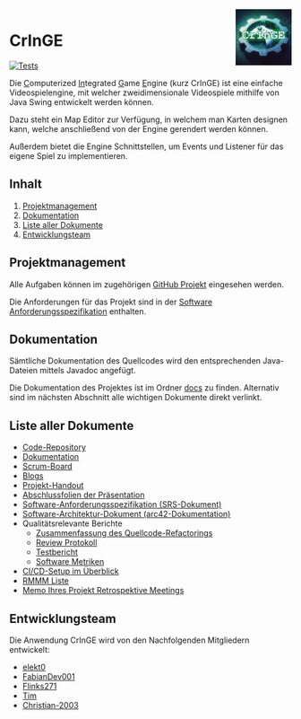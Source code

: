 <img src="./docs/resources/img/logo.png" height="100" align="right">

# CrInGE
[![Tests](https://github.com/Christian-2003/CrInGE/actions/workflows/maven.yml/badge.svg)](https://github.com/Christian-2003/CrInGE/actions/workflows/maven.yml)

Die <ins>C</ins>omputerized <ins>In</ins>tegrated <ins>G</ins>ame <ins>E</ins>ngine (kurz CrInGE) ist eine einfache Videospielengine, mit welcher zweidimensionale Videospiele mithilfe von Java Swing entwickelt werden können.

Dazu steht ein Map Editor zur Verfügung, in welchem man Karten designen kann, welche anschließend von der Engine gerendert werden können.

Außerdem bietet die Engine Schnittstellen, um Events und Listener für das eigene Spiel zu implementieren.

## Inhalt
1. [Projektmanagement](#projektmanagement)
2. [Dokumentation](#dokumentation)
3. [Liste aller Dokumente](#liste-aller-dokumente)
4. [Entwicklungsteam](#entwicklungsteam)

## Projektmanagement
Alle Aufgaben können im zugehörigen [GitHub Projekt](https://github.com/users/Christian-2003/projects/2) eingesehen werden.

Die Anforderungen für das Projekt sind in der [Software Anforderungsspezifikation](./docs/SoftwareAnforderungsspezifikation.md) enthalten.

## Dokumentation
Sämtliche Dokumentation des Quellcodes wird den entsprechenden Java-Dateien mittels Javadoc angefügt.

Die Dokumentation des Projektes ist im Ordner [docs](./docs/) zu finden. Alternativ sind im nächsten Abschnitt alle wichtigen Dokumente direkt verlinkt.

## Liste aller Dokumente
- [Code-Repository](https://github.com/Christian-2003/CrInGE)
- [Dokumentation](https://github.com/Christian-2003/CrInGE/tree/master/docs)
- [Scrum-Board](https://github.com/users/Christian-2003/projects/2)
- [Blogs](https://github.com/Christian-2003/CrInGE/discussions/categories/student-exchange)
- [Projekt-Handout](https://github.com/Christian-2003/CrInGE/blob/master/docs/Abschlusspr%C3%A4sentation/Handout.pdf)
- [Abschlussfolien der Präsentation](https://github.com/Christian-2003/CrInGE/blob/master/docs/Abschlusspr%C3%A4sentation/Pr%C3%A4sentation.pdf)
- [Software-Anforderungsspezifikation (SRS-Dokument)](https://github.com/Christian-2003/CrInGE/blob/master/docs/SoftwareAnforderungsspezifikation.md)
- [Software-Architektur-Dokument (arc42-Dokumentation)](https://github.com/Christian-2003/CrInGE/blob/master/docs/ArchitektonischRelevanteAnforderungen.md)
- Qualitätsrelevante Berichte
  - [Zusammenfassung des Quellcode-Refactorings](https://github.com/Christian-2003/CrInGE/blob/master/docs/CleanCodePraxis.md)
  - [Review Protokoll](https://github.com/Christian-2003/CrInGE/blob/master/docs/ReviewMeetingProtokoll.md)
  - [Testbericht](https://github.com/Christian-2003/CrInGE/blob/master/docs/Testbericht.md)
  - [Software Metriken](https://github.com/Christian-2003/CrInGE/blob/master/docs/SoftwareMetriken.md)
- [CI/CD-Setup im Überblick](https://github.com/Christian-2003/CrInGE/blob/master/docs/CI_%C3%9Cberblick.md)
- [RMMM Liste](https://github.com/Christian-2003/CrInGE/blob/master/docs/ArchitektonischRelevanteAnforderungen.md#11-risiken-und-technische-schulden)
- [Memo Ihres Projekt Retrospektive Meetings](https://github.com/Christian-2003/CrInGE/discussions/54)

## Entwicklungsteam
Die Anwendung CrInGE wird von den Nachfolgenden Mitgliedern entwickelt:

* [elekt0](https://github.com/Elekt0)
* [FabianDev001](https://github.com/FabianDev001)
* [Flinks271](https://github.com/Flinks271)
* [Tim](https://github.com/TimSchnur)
* [Christian-2003](https://github.com/Christian-2003)
